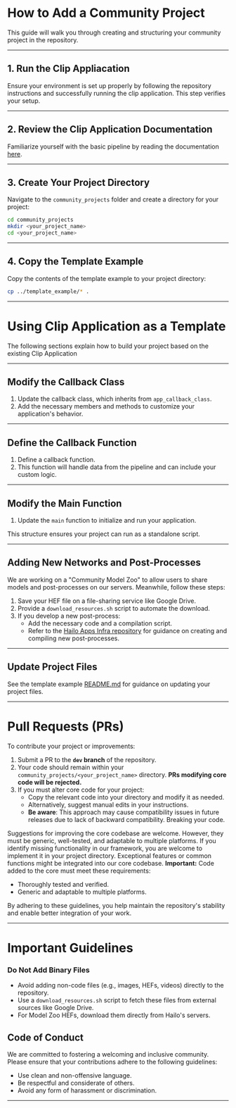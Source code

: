 # How to Add a Community Project

This guide will walk you through creating and structuring your community project in the repository.

---

## 1. Run the Clip Appliacation
Ensure your environment is set up properly by following the repository instructions and successfully running the clip application. This step verifies your setup.

---

## 2. Review the Clip Application Documentation

Familiarize yourself with the basic pipeline by reading the documentation [here](../README.md).

---

## 3. Create Your Project Directory

Navigate to the `community_projects` folder and create a directory for your project:

```bash
cd community_projects
mkdir <your_project_name>
cd <your_project_name>
```

---

## 4. Copy the Template Example

Copy the contents of the template example to your project directory:

```bash
cp ../template_example/* .
```

---

# Using Clip Application as a Template

The following sections explain how to build your project based on the existing Clip Application

---

## Modify the Callback Class

1. Update the callback class, which inherits from `app_callback_class`.
2. Add the necessary members and methods to customize your application's behavior.

---

## Define the Callback Function

1. Define a callback function.
2. This function will handle data from the pipeline and can include your custom logic.

---

## Modify the Main Function

1. Update the `main` function to initialize and run your application.

This structure ensures your project can run as a standalone script.

---

## Adding New Networks and Post-Processes

We are working on a "Community Model Zoo" to allow users to share models and post-processes on our servers. Meanwhile, follow these steps:

1. Save your HEF file on a file-sharing service like Google Drive.
2. Provide a `download_resources.sh` script to automate the download.
3. If you develop a new post-process:
   - Add the necessary code and a compilation script.
   - Refer to the [Hailo Apps Infra repository](https://github.com/hailo-ai/hailo-apps-infra) for guidance on creating and compiling new post-processes.

---

## Update Project Files
See the template example [README.md](./temaplate_example/README.md) for guidance on updating your project files.

---

# Pull Requests (PRs)

To contribute your project or improvements:

1. Submit a PR to the **`dev` branch** of the repository.
2. Your code should remain within your `community_projects/<your_project_name>` directory. **PRs modifying core code will be rejected.**
3. If you must alter core code for your project:
   - Copy the relevant code into your directory and modify it as needed.
   - Alternatively, suggest manual edits in your instructions.
   - **Be aware**: This approach may cause compatibility issues in future releases due to lack of backward compatibility. Breaking your code.

Suggestions for improving the core codebase are welcome. However, they must be generic, well-tested, and adaptable to multiple platforms.
If you identify missing functionality in our framework, you are welcome to implement it in your project directory. Exceptional features or common functions might be integrated into our core codebase.
**Important:** Code added to the core must meet these requirements:
- Thoroughly tested and verified.
- Generic and adaptable to multiple platforms.

By adhering to these guidelines, you help maintain the repository's stability and enable better integration of your work.

---

# Important Guidelines

### **Do Not Add Binary Files**
- Avoid adding non-code files (e.g., images, HEFs, videos) directly to the repository.
- Use a `download_resources.sh` script to fetch these files from external sources like Google Drive.
- For Model Zoo HEFs, download them directly from Hailo's servers.
## Code of Conduct

We are committed to fostering a welcoming and inclusive community. Please ensure that your contributions adhere to the following guidelines:

- Use clean and non-offensive language.
- Be respectful and considerate of others.
- Avoid any form of harassment or discrimination.

---